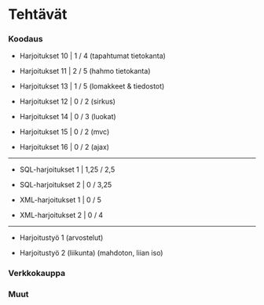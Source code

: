 # Tehtävät

### Koodaus

- Harjoitukset 10 |  1 / 4 (tapahtumat tietokanta)

- Harjoitukset 11 |  2 / 5 (hahmo tietokanta)

- Harjoitukset 13 | 1 / 5 (lomakkeet & tiedostot)

- Harjoitukset 12 | 0 / 2 (sirkus)

- Harjoitukset 14 | 0 / 3 (luokat)

- Harjoitukset 15 | 0 / 2 (mvc)

- Harjoitukset 16 | 0 / 2 (ajax)

---

- SQL-harjoitukset 1 | 1,25 / 2,5

- SQL-harjoitukset 2 | 0 / 3,25

- XML-harjoitukset 1 | 0 / 5

- XML-harjoitukset 2 | 0 / 4

---


- Harjoitustyö 1 (arvostelut)

- Harjoitustyö 2 (liikunta) (mahdoton, liian iso)

### Verkkokauppa


### Muut

